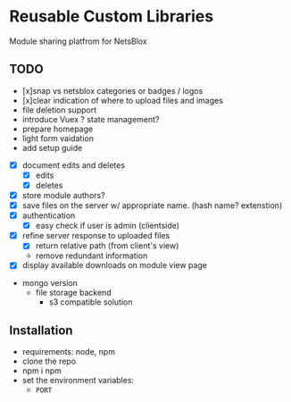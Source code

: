 # Reusable Custom Libraries

Module sharing platfrom for NetsBlox

## TODO
- [x]snap vs netsblox categories or badges / logos
- [x]clear indication of where to upload files and images
- file deletion support
- introduce Vuex ? state management?
- prepare homepage
- light form vaidation
- add setup guide
- [x] document edits and deletes
  - [x] edits
  - [x] deletes
- [x] store module authors?
- [x] save files on the server w/ appropriate name. (hash name? extenstion)
- [x] authentication
  - [x] easy check if user is admin (clientside)
- [x] refine server response to uploaded files
  - [x] return relative path (from client's view)
  - remove redundant information
- [x] display available downloads on module view page

- mongo version
  - file storage backend
    - s3 compatible solution

## Installation
- requirements: node, npm
- clone the repo
- npm i npm
- set the environment variables:
  - `PORT`
